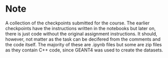# Note
A collection of the checkpoints submitted for the course. The earlier checkpoints have the instructions written in the notebooks but later on,
there is just code without the original assignment instructions. It should, however, not matter as the task can be decifered from the comments and the code itself.
The majority of these are .ipynb files but some are zip files as they contain C++ code, since GEANT4 was used to create the datasets.

